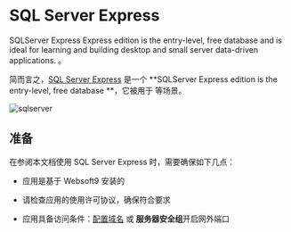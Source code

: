 # SQL Server Express

SQLServer Express Express edition is the entry-level, free database and is ideal for learning and building desktop and small server data-driven applications. 。  

简而言之，[SQL Server Express](https://www.sqlserver.com/) 是一个 **SQLServer Express edition is the entry-level, free database **，它被用于  等场景。   


![sqlserver](https://libs.websoft9.com/Websoft9/DocsPicture/zh/sqlserver/microsoft-sql-server-express.png)


## 准备

在参阅本文档使用 SQL Server Express 时，需要确保如下几点：

- 应用是基于 Websoft9 安装的

- 请检查应用的使用许可协议，确保符合要求

- 应用具备访问条件：[配置域名](./guide/appsetdomain) 或 **服务器安全组**开启网外端口
